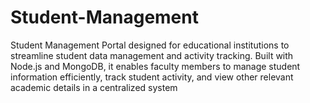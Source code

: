 # Student-Management
Student Management Portal designed for educational institutions to streamline student data management and activity tracking. Built with Node.js and MongoDB, it enables faculty members to manage student information efficiently, track student activity, and view other relevant academic details in a centralized system
